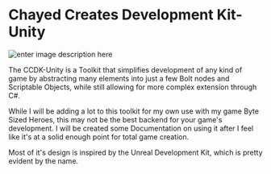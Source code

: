# Chayed Creates Development Kit-Unity

  ![enter image description
       here](https://media0.giphy.com/media/N3DdJvRCQxkEpZpO9V/giphy.gif)

The CCDK-Unity is a Toolkit that simplifies development of any kind of game by abstracting many elements into just a few Bolt nodes and Scriptable Objects, while still allowing for more complex extension through C#. 

While I will be adding a lot to this toolkit for my own use with my game Byte Sized Heroes, this may not be the best backend for your game's development. I will be created some Documentation on using it after I feel like it's at a solid enough point for total game creation.

Most of it's design is inspired by the Unreal Development Kit, which is pretty evident by the name. 
